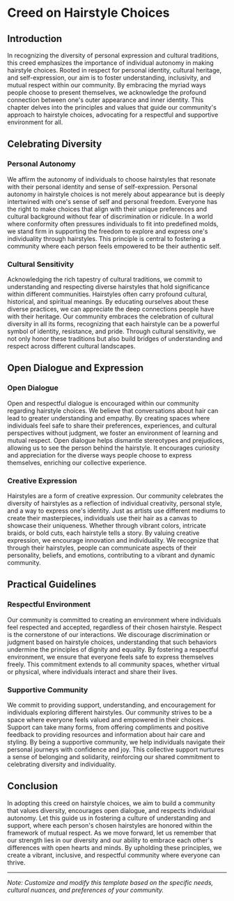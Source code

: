 # Creed on Hairstyle Choices

## Introduction

In recognizing the diversity of personal expression and cultural traditions, this creed emphasizes the importance of individual autonomy in making hairstyle choices. Rooted in respect for personal identity, cultural heritage, and self-expression, our aim is to foster understanding, inclusivity, and mutual respect within our community. By embracing the myriad ways people choose to present themselves, we acknowledge the profound connection between one's outer appearance and inner identity. This chapter delves into the principles and values that guide our community's approach to hairstyle choices, advocating for a respectful and supportive environment for all.

## Celebrating Diversity

### Personal Autonomy

We affirm the autonomy of individuals to choose hairstyles that resonate with their personal identity and sense of self-expression. Personal autonomy in hairstyle choices is not merely about appearance but is deeply intertwined with one's sense of self and personal freedom. Everyone has the right to make choices that align with their unique preferences and cultural background without fear of discrimination or ridicule. In a world where conformity often pressures individuals to fit into predefined molds, we stand firm in supporting the freedom to explore and express one's individuality through hairstyles. This principle is central to fostering a community where each person feels empowered to be their authentic self.

### Cultural Sensitivity

Acknowledging the rich tapestry of cultural traditions, we commit to understanding and respecting diverse hairstyles that hold significance within different communities. Hairstyles often carry profound cultural, historical, and spiritual meanings. By educating ourselves about these diverse practices, we can appreciate the deep connections people have with their heritage. Our community embraces the celebration of cultural diversity in all its forms, recognizing that each hairstyle can be a powerful symbol of identity, resistance, and pride. Through cultural sensitivity, we not only honor these traditions but also build bridges of understanding and respect across different cultural landscapes.

## Open Dialogue and Expression

### Open Dialogue

Open and respectful dialogue is encouraged within our community regarding hairstyle choices. We believe that conversations about hair can lead to greater understanding and empathy. By creating spaces where individuals feel safe to share their preferences, experiences, and cultural perspectives without judgment, we foster an environment of learning and mutual respect. Open dialogue helps dismantle stereotypes and prejudices, allowing us to see the person behind the hairstyle. It encourages curiosity and appreciation for the diverse ways people choose to express themselves, enriching our collective experience.

### Creative Expression

Hairstyles are a form of creative expression. Our community celebrates the diversity of hairstyles as a reflection of individual creativity, personal style, and a way to express one's identity. Just as artists use different mediums to create their masterpieces, individuals use their hair as a canvas to showcase their uniqueness. Whether through vibrant colors, intricate braids, or bold cuts, each hairstyle tells a story. By valuing creative expression, we encourage innovation and individuality. We recognize that through their hairstyles, people can communicate aspects of their personality, beliefs, and emotions, contributing to a vibrant and dynamic community.

## Practical Guidelines

### Respectful Environment

Our community is committed to creating an environment where individuals feel respected and accepted, regardless of their chosen hairstyle. Respect is the cornerstone of our interactions. We discourage discrimination or judgment based on hairstyle choices, understanding that such behaviors undermine the principles of dignity and equality. By fostering a respectful environment, we ensure that everyone feels safe to express themselves freely. This commitment extends to all community spaces, whether virtual or physical, where individuals interact and share their lives.

### Supportive Community

We commit to providing support, understanding, and encouragement for individuals exploring different hairstyles. Our community strives to be a space where everyone feels valued and empowered in their choices. Support can take many forms, from offering compliments and positive feedback to providing resources and information about hair care and styling. By being a supportive community, we help individuals navigate their personal journeys with confidence and joy. This collective support nurtures a sense of belonging and solidarity, reinforcing our shared commitment to celebrating diversity and individuality.

## Conclusion

In adopting this creed on hairstyle choices, we aim to build a community that values diversity, encourages open dialogue, and respects individual autonomy. Let this guide us in fostering a culture of understanding and support, where each person's chosen hairstyles are honored within the framework of mutual respect. As we move forward, let us remember that our strength lies in our diversity and our ability to embrace each other's differences with open hearts and minds. By upholding these principles, we create a vibrant, inclusive, and respectful community where everyone can thrive.

---

*Note: Customize and modify this template based on the specific needs, cultural nuances, and preferences of your community.*